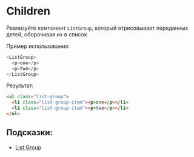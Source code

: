 # Children

Реализуйте компонент `ListGroup`, который отрисовывает переданных детей, оборачивая их в список.

Пример использования:

```js
<ListGroup>
  <p>one</p>
  <p>two</p>
</ListGroup>
```

Результат:

```html
<ul class="list-group">
  <li class="list-group-item"><p>one</p></li>
  <li class="list-group-item"><p>two</p></li>
</ul>
```

## Подсказки:

- [List Group](https://getbootstrap.com/docs/4.0/components/list-group/)
